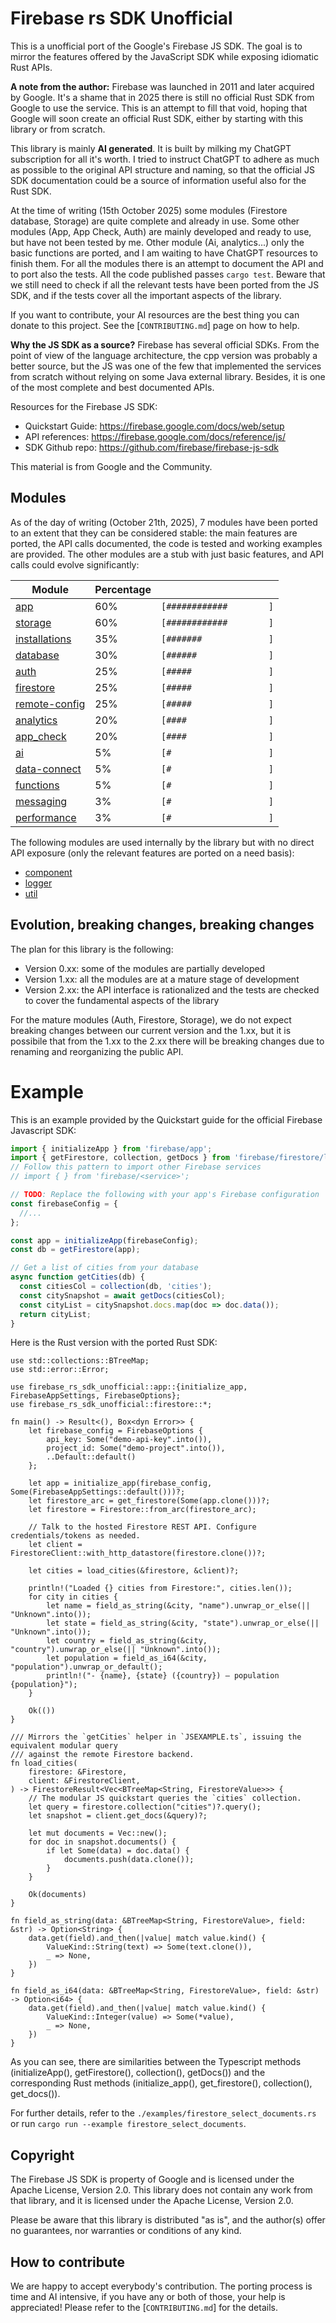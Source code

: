 # Firebase rs SDK Unofficial

This is a unofficial port of the Google's Firebase JS SDK. The goal is to mirror the features offered by the JavaScript SDK while exposing idiomatic Rust APIs.

**A note from the author:** Firebase was launched in 2011 and later acquired by Google. It's a shame that in 2025 there is still no official Rust SDK from Google to use the service. This is an attempt to fill that void, hoping that Google will soon create an official Rust SDK, either by starting with this library or from scratch.

This library is mainly **AI generated**. It is built by milking my ChatGPT subscription for all it's worth. I tried to instruct ChatGPT to adhere as much as possible to the original API structure and naming, so that the official JS SDK documentation could be a source of information useful also for the Rust SDK. 

At the time of writing (15th October 2025) some modules (Firestore database, Storage) are quite complete and already in use. Some other modules (App, App Check, Auth) are mainly developed and ready to use, but have not been tested by me. Other module (Ai, analytics...) only the basic functions are ported, and I am waiting to have ChatGPT resources to finish them. For all the modules there is an attempt to document the API and to port also the tests. All the code published passes `cargo test`. Beware that we still need to check if all the relevant tests have been ported from the JS SDK, and if the tests cover all the important aspects of the library.

If you want to contribute, your AI resources are the best thing you can donate to this project. See the [`CONTRIBUTING.md`] page on how to help.

**Why the JS SDK as a source?** Firebase has several official SDKs. From the point of view of the language architecture, the cpp version was probably a better source, but the JS was one of the few that implemented the services from scratch without relying on some Java external library. Besides, it is one of the most complete and best documented APIs. 

Resources for the Firebase JS SDK:

- Quickstart Guide: <https://firebase.google.com/docs/web/setup>
- API references: <https://firebase.google.com/docs/reference/js/>
- SDK Github repo: <https://github.com/firebase/firebase-js-sdk>

This material is from Google and the Community.

## Modules

As of the day of writing (October 21th, 2025), 7 modules have been ported to an extent that they can be considered stable: the main features are ported, the API calls documented, the code is tested and working examples are provided. The other modules are a stub with just basic features, and API calls could evolve significantly:

| Module | Percentage | |
|--------|------------|-|
| [app](https://github.com/dgasparri/firebase-rs-sdk-unofficial/tree/main/src/app)                     | 60% | `[############        ]` |
| [storage](https://github.com/dgasparri/firebase-rs-sdk-unofficial/tree/main/src/storage)             | 60% | `[############        ]` |
| [installations](https://github.com/dgasparri/firebase-rs-sdk-unofficial/tree/main/src/installations) | 35% | `[#######             ]` |
| [database](https://github.com/dgasparri/firebase-rs-sdk-unofficial/tree/main/src/database)           | 30% | `[######              ]` |
| [auth](https://github.com/dgasparri/firebase-rs-sdk-unofficial/tree/main/src/auth)                   | 25% | `[#####               ]` |
| [firestore](https://github.com/dgasparri/firebase-rs-sdk-unofficial/tree/main/src/firestore)         | 25% | `[#####               ]` |
| [remote-config](https://github.com/dgasparri/firebase-rs-sdk-unofficial/tree/main/src/remote_config) | 25% | `[#####               ]` |
| [analytics](https://github.com/dgasparri/firebase-rs-sdk-unofficial/tree/main/src/analytics)         | 20% | `[####                ]` |
| [app_check](https://github.com/dgasparri/firebase-rs-sdk-unofficial/tree/main/src/app_check)         | 20% | `[####                ]` |
| [ai](https://github.com/dgasparri/firebase-rs-sdk-unofficial/tree/main/src/ai)                       | 5%  | `[#                   ]` |
| [data-connect](https://github.com/dgasparri/firebase-rs-sdk-unofficial/tree/main/src/data_connect)   | 5%  | `[#                   ]` |
| [functions](https://github.com/dgasparri/firebase-rs-sdk-unofficial/tree/main/src/functions)         | 5%  | `[#                   ]` |
| [messaging](https://github.com/dgasparri/firebase-rs-sdk-unofficial/tree/main/src/messaging)         | 3%  | `[#                   ]` |
| [performance](https://github.com/dgasparri/firebase-rs-sdk-unofficial/tree/main/src/performance)     | 3%  | `[#                   ]` |


The following modules are used internally by the library but with no direct API exposure (only the relevant features are ported on a need basis):

- [component](https://github.com/dgasparri/firebase-rs-sdk-unofficial/tree/main/src/component)
- [logger](https://github.com/dgasparri/firebase-rs-sdk-unofficial/tree/main/src/logger)
- [util](https://github.com/dgasparri/firebase-rs-sdk-unofficial/tree/main/src/util)

## Evolution, breaking changes, breaking changes

The plan for this library is the following:

- Version 0.xx: some of the modules are partially developed
- Version 1.xx: all the modules are at a mature stage of development
- Version 2.xx: the API interface is rationalized and the tests are checked to cover the fundamental aspects of the library

For the mature modules (Auth, Firestore, Storage), we do not expect breaking changes between our current version and the 1.xx, but it is possibile that from the 1.xx to the 2.xx there will be breaking changes due to renaming and reorganizing the public API. 

# Example

This is an example provided by the Quickstart guide for the official Firebase Javascript SDK:

```ts
import { initializeApp } from 'firebase/app';
import { getFirestore, collection, getDocs } from 'firebase/firestore/lite';
// Follow this pattern to import other Firebase services
// import { } from 'firebase/<service>';

// TODO: Replace the following with your app's Firebase configuration
const firebaseConfig = {
  //...
};

const app = initializeApp(firebaseConfig);
const db = getFirestore(app);

// Get a list of cities from your database
async function getCities(db) {
  const citiesCol = collection(db, 'cities');
  const citySnapshot = await getDocs(citiesCol);
  const cityList = citySnapshot.docs.map(doc => doc.data());
  return cityList;
}
```

Here is the Rust version with the ported Rust SDK:

```rust,no_run
use std::collections::BTreeMap;
use std::error::Error;

use firebase_rs_sdk_unofficial::app::{initialize_app, FirebaseAppSettings, FirebaseOptions};
use firebase_rs_sdk_unofficial::firestore::*;

fn main() -> Result<(), Box<dyn Error>> {
    let firebase_config = FirebaseOptions {
        api_key: Some("demo-api-key".into()),
        project_id: Some("demo-project".into()),
        ..Default::default()
    };

    let app = initialize_app(firebase_config, Some(FirebaseAppSettings::default()))?;
    let firestore_arc = get_firestore(Some(app.clone()))?;
    let firestore = Firestore::from_arc(firestore_arc);

    // Talk to the hosted Firestore REST API. Configure credentials/tokens as needed.
    let client = FirestoreClient::with_http_datastore(firestore.clone())?;

    let cities = load_cities(&firestore, &client)?;

    println!("Loaded {} cities from Firestore:", cities.len());
    for city in cities {
        let name = field_as_string(&city, "name").unwrap_or_else(|| "Unknown".into());
        let state = field_as_string(&city, "state").unwrap_or_else(|| "Unknown".into());
        let country = field_as_string(&city, "country").unwrap_or_else(|| "Unknown".into());
        let population = field_as_i64(&city, "population").unwrap_or_default();
        println!("- {name}, {state} ({country}) — population {population}");
    }

    Ok(())
}

/// Mirrors the `getCities` helper in `JSEXAMPLE.ts`, issuing the equivalent modular query
/// against the remote Firestore backend.
fn load_cities(
    firestore: &Firestore,
    client: &FirestoreClient,
) -> FirestoreResult<Vec<BTreeMap<String, FirestoreValue>>> {
    // The modular JS quickstart queries the `cities` collection.
    let query = firestore.collection("cities")?.query();
    let snapshot = client.get_docs(&query)?;

    let mut documents = Vec::new();
    for doc in snapshot.documents() {
        if let Some(data) = doc.data() {
            documents.push(data.clone());
        }
    }

    Ok(documents)
}

fn field_as_string(data: &BTreeMap<String, FirestoreValue>, field: &str) -> Option<String> {
    data.get(field).and_then(|value| match value.kind() {
        ValueKind::String(text) => Some(text.clone()),
        _ => None,
    })
}

fn field_as_i64(data: &BTreeMap<String, FirestoreValue>, field: &str) -> Option<i64> {
    data.get(field).and_then(|value| match value.kind() {
        ValueKind::Integer(value) => Some(*value),
        _ => None,
    })
}
```

As you can see, there are similarities between the Typescript methods (initializeApp(), getFirestore(), collection(), getDocs()) and the corresponding Rust methods (initialize_app(), get_firestore(), collection(), get_docs()). 

For further details, refer to the `./examples/firestore_select_documents.rs` or run `cargo run --example firestore_select_documents`.

## Copyright

The Firebase JS SDK is property of Google and is licensed under the Apache License, Version 2.0. This library does not contain any work from that library, and it is licensed under the Apache License, Version 2.0.

Please be aware that this library is distributed "as is", and the author(s) offer no guarantees, nor warranties or conditions of any kind.

## How to contribute

We are happy to accept everybody's contribution. The porting process is time and AI intensive, if you have any or both of those, your help is appreciated! Please refer to the [`CONTRIBUTING.md`] for the details. 

